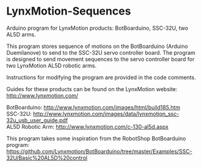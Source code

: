 # LynxMotion-Sequences
Arduino program for LynxMotion products: BotBoarduino, SSC-32U, two AL5D arms.

This program stores sequence of motions on the BotBoarduino (Arduino Duemilanove) to send to the SSC-32U servo controller board.
The program is designed to send movement sequences to the servo controller board for two LynxMotion AL5D robotic arms.

Instructions for modifying the program are provided in the code comments.

Guides for these products can be found on the LynxMotion website:
http://www.lynxmotion.com/

BotBoarduino: http://www.lynxmotion.com/images/html/build185.htm  
SSC-32U: http://www.lynxmotion.com/images/data/lynxmotion_ssc-32u_usb_user_guide.pdf  
AL5D Robotic Arm: http://www.lynxmotion.com/c-130-al5d.aspx  

This program takes some inspiration from the RobotShop BotBoarduino program: https://github.com/Lynxmotion/BotBoarduino/tree/master/Examples/SSC-32U/Basic%20AL5D%20control
